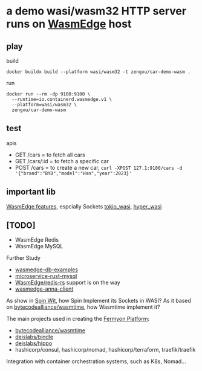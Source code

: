 # a demo wasi/wasm32 HTTP server runs on [WasmEdge](https://github.com/WasmEdge/WasmEdge) host
## play
build
```
docker buildx build --platform wasi/wasm32 -t zengxu/car-demo-wasm .
```
run
```
docker run --rm -dp 9100:9100 \
  --runtime=io.containerd.wasmedge.v1 \
  --platform=wasi/wasm32 \
  zengxu/car-demo-wasm
```
## test
apis
- GET /cars = to fetch all cars
- GET /cars/:id = to fetch a specific car
- POST /cars = to create a new car, `curl -XPOST 127.1:9100/cars -d '{"brand":"BYD","model":"Han","year":2023}'`

## important lib
[WasmEdge features](https://wasmedge.org/book/en/features/proposals.html), espcially Sockets
[tokio_wasi](https://github.com/WasmEdge/tokio),
[hyper_wasi](https://github.com/WasmEdge/hyper)

## [TODO]
- WasmEdge Redis
- WasmEdge MySQL

Further Study
- [wasmedge-db-examples](https://github.com/WasmEdge/wasmedge-db-examples)
- [microservice-rust-mysql](https://github.com/second-state/microservice-rust-mysql)
- [WasmEdge/redis-rs](https://github.com/WasmEdge/redis-rs) support is on the way
- [wasmedge-anna-client](https://github.com/WasmEdge/wasmedge-anna-client)

As show in [Spin Wit](https://github.com/fermyon/spin/tree/main/wit/ephemeral), how Spin Implement its Sockets in WASI? As it based on [bytecodealliance/wasmtime](https://github.com/bytecodealliance/wasmtime), how Wasmtime implement it?

The main projects used in creating the [Fermyon Platform](https://www.fermyon.dev/open-source):
- [bytecodealliance/wasmtime](https://github.com/bytecodealliance/wasmtime)
- [deislabs/bindle](https://github.com/deislabs/bindle)
- [deislabs/hippo](https://github.com/deislabs/hippo)
- hashicorp/consul, hashicorp/nomad, hashicorp/terraform, traefik/traefik

Integration with container orchestration systems, such as K8s, Nomad...